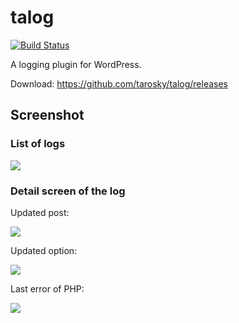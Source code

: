 # talog

[![Build Status](https://travis-ci.org/tarosky/talog.svg?branch=master)](https://travis-ci.org/tarosky/talog)

A logging plugin for WordPress.

Download: https://github.com/tarosky/talog/releases

## Screenshot

### List of logs

![](https://www.evernote.com/l/ABWdjXHdl8ZNO66M4YbuokIusGgM1Gc7UGoB/image.png)

### Detail screen of the log

Updated post:

![](https://www.evernote.com/l/ABVgRrfpi_5MAar-zDO_Q9V18F3hkhspV18B/image.png)

Updated option:

![](https://www.evernote.com/l/ABWZcQm2Y6FOlKrR81txiTFF4KwksimPqc4B/image.png)

Last error of PHP:

![](https://www.evernote.com/l/ABUj6csA8ElG3q5hwXiSHrYTRFtQ0lGyX0MB/image.png)
